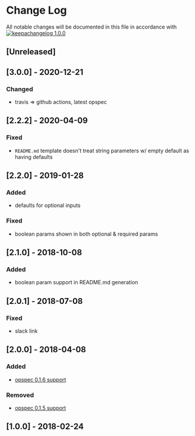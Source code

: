 # Change Log

All notable changes will be documented in this file in accordance with
[![keepachangelog 1.0.0](https://img.shields.io/badge/keepachangelog-1.0.0-brightgreen.svg)](http://keepachangelog.com/en/1.0.0/)

## \[Unreleased]

## \[3.0.0] - 2020-12-21

### Changed
- travis => github actions, latest opspec

## \[2.2.2] - 2020-04-09

### Fixed

- `README.md` template doesn't treat string parameters w/ empty default as having defaults

## \[2.2.0] - 2019-01-28

### Added

- defaults for optional inputs

### Fixed 

- boolean params shown in both optional & required params

## \[2.1.0] - 2018-10-08

### Added 

- boolean param support in README.md generation

## \[2.0.1] - 2018-07-08

### Fixed 

- slack link

## \[2.0.0] - 2018-04-08

### Added 

- [opspec 0.1.6 support](https://github.com/opspec-io/spec/blob/0.1.6/CHANGELOG.md#016)

### Removed 

- [opspec 0.1.5 support](https://github.com/opspec-io/spec/blob/0.1.6/CHANGELOG.md#015)

## \[1.0.0] - 2018-02-24